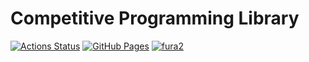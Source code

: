 # Competitive Programming Library

[![Actions Status](https://github.com/fura2/competitive-programming-library/workflows/verify/badge.svg)](https://github.com/fura2/competitive-programming-library/actions)
[![GitHub Pages](https://img.shields.io/static/v1?label=GitHub+Pages&message=+&color=brightgreen&logo=github)](https://fura2.github.io/competitive-programming-library/)
[![fura2](https://img.shields.io/endpoint?url=https%3A%2F%2Fatcoder-badges.now.sh%2Fapi%2Fatcoder%2Fjson%2Ffura2)](https://atcoder.jp/users/fura2)
